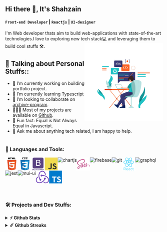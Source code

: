## Hi there 👋, It's **Shahzain**
 #### `Front-end Developer` | `Reactjs` | `UI-designer`


I'm Web developer thats aim to build web-applications with state-of-the-art technologies.I love to exploring new tech stack💻 and leveraging them to build cool stuffs 🛠️.
<img align="right" width="250" height="250" src="./software-developer.png">
## 🧐 Talking about Personal Stuffs::
- 🔭 I’m currently working on building portfolio project.
- 🌱 I’m currently learning Typescript
- 👯 I’m looking to collaborate on [archive-program](https://archiveprogram.github.com/).
- 👨🏻‍💻   Most of my projects are available on [Github](https://github.com/shahzain-lab).
- 👾   Fun fact: Equal is Not Always Equal in Javascript.
- 💬 Ask me about anything tech related, I am happy to help.

<h1 />

### 🔨 Languages and Tools:

<a href="https://www.w3.org/html/" target="_blank"> <img align="left" src="https://raw.githubusercontent.com/devicons/devicon/master/icons/html5/html5-original-wordmark.svg" alt="html5" height ="42px"/> </a>

<a href="https://www.w3schools.com/css/" target="_blank"><img align="left" height ="42px" src="https://raw.githubusercontent.com/devicons/devicon/master/icons/css3/css3-original-wordmark.svg" alt="css3"></a>

<a href="https://getbootstrap.com" target="_blank"> <img align="left" src="https://raw.githubusercontent.com/devicons/devicon/master/icons/bootstrap/bootstrap-plain-wordmark.svg" alt="bootstrap" height="42px"/> </a> 

<a href="https://developer.mozilla.org/en-US/docs/Web/JavaScript" target="_blank"> <img align="left" alt="JavaScript" height ="42px"  src="https://raw.githubusercontent.com/devicons/devicon/master/icons/javascript/javascript-original.svg"> </a>

<a href="https://www.chartjs.org" target="_blank"> <img align="left" src="https://www.chartjs.org/media/logo-title.svg" alt="chartjs" height="42px"/> </a> 

<a href="https://sass-lang.com" target="_blank"> <img src="https://raw.githubusercontent.com/devicons/devicon/master/icons/sass/sass-original.svg" alt="sass" align="left" height='42px'/> </a>

<a href="https://firebase.google.com/" target="_blank"> <img align="left"  height ="42px" src="https://www.vectorlogo.zone/logos/firebase/firebase-icon.svg" alt="firebase"> </a>

<a href="https://git-scm.com/" target="_blank"><img align="left"  height ="42px" src="https://www.vectorlogo.zone/logos/git-scm/git-scm-icon.svg" alt="git"></a>

<a href="https://reactjs.org/" target="_blank"> <img align="left" alt="React" height ="42px" src="https://raw.githubusercontent.com/devicons/devicon/master/icons/react/react-original-wordmark.svg"></a>

<a href="https://graphql.org" target="_blank"><img align="left" height ="42px" src="https://www.vectorlogo.zone/logos/graphql/graphql-icon.svg" alt="graphql"></a>



<a href="https://jestjs.io" target="_blank"><img align="left" height ="42px" src="https://www.vectorlogo.zone/logos/jestjsio/jestjsio-icon.svg" alt="jest" ></a>


<a href="https://mui.com/" target="_blank"><img align="left" height ="42px" src="https://cdn.jsdelivr.net/gh/devicons/devicon/icons/materialui/materialui-original.svg" alt="mui-ui" ></a>

<a href="https://redux.js.org" target="_blank"><img align="left" height ="42px" src="https://raw.githubusercontent.com/devicons/devicon/master/icons/redux/redux-original.svg" alt="redux" ></a>


<a href="https://www.typescriptlang.org/" target="_blank"> <img src="https://raw.githubusercontent.com/devicons/devicon/master/icons/typescript/typescript-original.svg" alt="typescript" height='42px'/> </a>

<br>


### 🛠️ Projects and Dev Stuffs:

<details>	
  <summary><b>⚡ Github Stats</b></summary>

  <br />
  <img height="180em" src="https://github-readme-stats.vercel.app/api?username=shahzain-lab&show_icons=true&locale=en" alt="shahzain-lab" />
  <img height="180em" src="https://github-readme-stats.vercel.app/api/top-langs?username=shahzain-lab&show_icons=true&locale=en&layout=compact" alt="shahzain-lab"/>
</details>

<details>	
  <summary><b>☄️ Github Streaks</b></summary>

  <br />
  <img height="180em" src="https://github-readme-streak-stats.herokuapp.com/?user=shahzain-lab&" alt="shahzain-lab" />
</details>

<h1 />